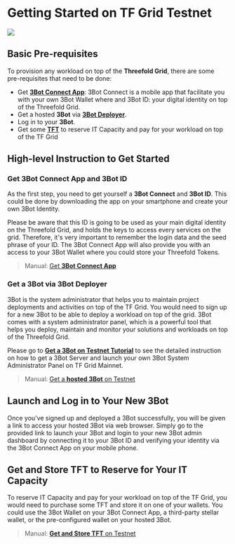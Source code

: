 # Getting Started on TF Grid Testnet

![](grid_flow.png)


## Basic Pre-requisites

To provision any workload on top of the __Threefold Grid__, there are some pre-requisites that need to be done:
- Get [__3Bot Connect App__](testnet_3botconnect.md): 3Bot Connect is a mobile app that facilitate you with your own 3Bot Wallet where and 3Bot ID: your digital identity on top of the Threefold Grid.
- Get a hosted __3Bot__ via [__3Bot Deployer__](testnet_3bot.md).
- Log in to your __3Bot__.
- Get some [__TFT__](testnet_gettft.md) to reserve IT Capacity and pay for your workload on top of the TF Grid

## High-level Instruction to Get Started

### Get 3Bot Connect App and 3Bot ID


As the first step, you need to get yourself a **3Bot Connect** and **3Bot ID**. This could be done by downloading the app on your smartphone and create your own 3Bot Identity. 

Please be aware that this ID is going to be used as your main digital identity on the Threefold Grid, and holds the keys to access every services on the grid. Therefore, it's very important to remember the login data and the seed phrase of your ID. The 3Bot Connect App will also provide you with an access to your 3Bot Wallet where you could store your Threefold Tokens.

> Manual: [Get __3Bot Connect App__](mainnet_3botconnect.md)

### Get a 3Bot via 3Bot Deployer

3Bot is the system administrator that helps you to maintain project deployments and activities on top of the TF Grid.
You would need to sign up for a new 3Bot to be able to deploy a workload on top of the grid. 3Bot comes with a system administrator panel, which is a powerful tool that helps you deploy, maintain and monitor your solutions and workloads on top of the Threefold Grid.

Please go to [**Get a 3Bot on Testnet Tutorial**](getting_started_3bot.md) to see the detailed instruction on how to get a 3Bot Server and launch your own 3Bot System Administrator Panel on TF Grid Mainnet.

> Manual: [Get a __hosted 3Bot__ on Testnet](mainnet_3bot.md)

## Launch and Log in to Your New 3Bot

Once you’ve signed up and deployed a 3Bot successfully, you will be given a link to access your hosted 3Bot via web browser. Simply go to the provided link to launch your 3Bot and login to your new 3Bot admin dashboard by connecting it to your 3Bot ID and verifying your identity via the 3Bot Connect App on your mobile phone.


## Get and Store TFT to Reserve for Your IT Capacity

To reserve IT Capacity and pay for your workload on top of the TF Grid, you would need to purchase some TFT and store it on one of your wallets. You could use the 3Bot Wallet on your 3Bot Connect App, a third-party stellar wallet, or the pre-configured wallet on your hosted 3Bot.

> Manual: [__Get and Store TFT__ on Testnet](testnet_gettft.md)
